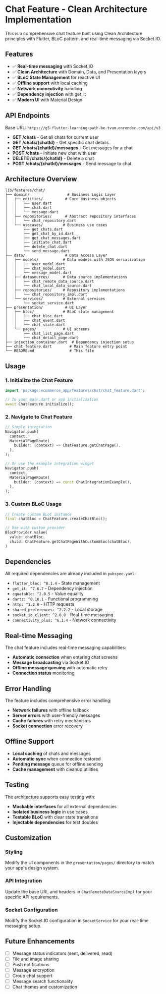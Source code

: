 # Chat Feature - Clean Architecture Implementation

This is a comprehensive chat feature built using Clean Architecture principles with Flutter, BLoC pattern, and real-time messaging via Socket.IO.

## Features

- ✅ **Real-time messaging** with Socket.IO
- ✅ **Clean Architecture** with Domain, Data, and Presentation layers
- ✅ **BLoC State Management** for reactive UI
- ✅ **Offline support** with local caching
- ✅ **Network connectivity** handling
- ✅ **Dependency injection** with get_it
- ✅ **Modern UI** with Material Design

## API Endpoints

Base URL: `https://g5-flutter-learning-path-be-tvum.onrender.com/api/v3`

- **GET /chats** - Get all chats for current user
- **GET /chats/{chatId}** - Get specific chat details
- **GET /chats/{chatId}/messages** - Get messages for a chat
- **POST /chats** - Initiate new chat with user
- **DELETE /chats/{chatId}** - Delete a chat
- **POST /chats/{chatId}/messages** - Send message to chat

## Architecture Overview

```
lib/features/chat/
├── domain/                 # Business Logic Layer
│   ├── entities/          # Core business objects
│   │   ├── user.dart
│   │   ├── chat.dart
│   │   └── message.dart
│   ├── repositories/      # Abstract repository interfaces
│   │   └── chat_repository.dart
│   └── usecases/         # Business use cases
│       ├── get_chats.dart
│       ├── get_chat_by_id.dart
│       ├── get_chat_messages.dart
│       ├── initiate_chat.dart
│       ├── delete_chat.dart
│       └── send_message.dart
├── data/                  # Data Access Layer
│   ├── models/           # Data models with JSON serialization
│   │   ├── user_model.dart
│   │   ├── chat_model.dart
│   │   └── message_model.dart
│   ├── datasources/      # Data source implementations
│   │   ├── chat_remote_data_source.dart
│   │   └── chat_local_data_source.dart
│   ├── repositories/     # Repository implementations
│   │   └── chat_repository_impl.dart
│   └── services/         # External services
│       └── socket_service.dart
├── presentation/          # UI Layer
│   ├── bloc/             # BLoC state management
│   │   ├── chat_bloc.dart
│   │   ├── chat_event.dart
│   │   └── chat_state.dart
│   └── pages/            # UI screens
│       ├── chat_list_page.dart
│       └── chat_detail_page.dart
├── injection_container.dart  # Dependency injection setup
├── chat_feature.dart        # Main feature entry point
└── README.md                # This file
```

## Usage

### 1. Initialize the Chat Feature

```dart
import 'package:ecommerce_app/features/chat/chat_feature.dart';

// In your main.dart or app initialization
await ChatFeature.initialize();
```

### 2. Navigate to Chat Feature

```dart
// Simple integration
Navigator.push(
  context,
  MaterialPageRoute(
    builder: (context) => ChatFeature.getChatPage(),
  ),
);

// Or use the example integration widget
Navigator.push(
  context,
  MaterialPageRoute(
    builder: (context) => const ChatIntegrationExample(),
  ),
);
```

### 3. Custom BLoC Usage

```dart
// Create custom BLoC instance
final chatBloc = ChatFeature.createChatBloc();

// Use with custom provider
BlocProvider.value(
  value: chatBloc,
  child: ChatFeature.getChatPageWithCustomBloc(chatBloc),
)
```

## Dependencies

All required dependencies are already included in `pubspec.yaml`:

- `flutter_bloc: ^8.1.4` - State management
- `get_it: ^7.6.7` - Dependency injection
- `equatable: ^2.0.5` - Value equality
- `dartz: ^0.10.1` - Functional programming
- `http: ^1.2.0` - HTTP requests
- `shared_preferences: ^2.2.2` - Local storage
- `socket_io_client: ^2.0.0` - Real-time messaging
- `connectivity_plus: ^6.1.4` - Network connectivity

## Real-time Messaging

The chat feature includes real-time messaging capabilities:

- **Automatic connection** when entering chat screens
- **Message broadcasting** via Socket.IO
- **Offline message queuing** with automatic retry
- **Connection status** monitoring

## Error Handling

The feature includes comprehensive error handling:

- **Network failures** with offline fallback
- **Server errors** with user-friendly messages
- **Cache failures** with retry mechanisms
- **Socket connection** error recovery

## Offline Support

- **Local caching** of chats and messages
- **Automatic sync** when connection restored
- **Pending message** queue for offline sending
- **Cache management** with cleanup utilities

## Testing

The architecture supports easy testing with:

- **Mockable interfaces** for all external dependencies
- **Isolated business logic** in use cases
- **Testable BLoC** with clear state transitions
- **Injectable dependencies** for test doubles

## Customization

### Styling
Modify the UI components in the `presentation/pages/` directory to match your app's design system.

### API Integration
Update the base URL and headers in `ChatRemoteDataSourceImpl` for your specific API requirements.

### Socket Configuration
Modify the Socket.IO configuration in `SocketService` for your real-time messaging setup.

## Future Enhancements

- [ ] Message status indicators (sent, delivered, read)
- [ ] File and image sharing
- [ ] Push notifications
- [ ] Message encryption
- [ ] Group chat support
- [ ] Message search functionality
- [ ] Chat themes and customization
